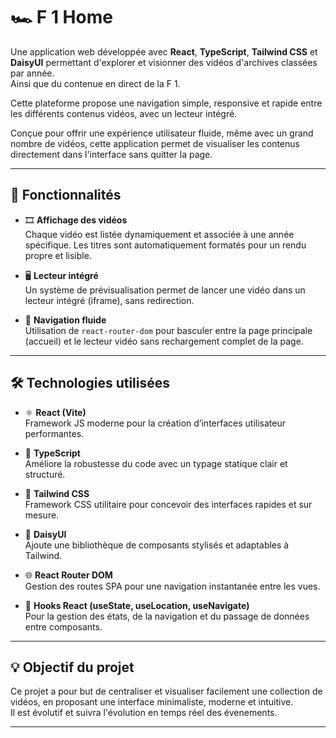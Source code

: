 # 🏎️ F 1 Home

Une application web développée avec **React**, **TypeScript**, **Tailwind CSS** et **DaisyUI** permettant d'explorer et visionner des vidéos d'archives classées par année.  
Ainsi que du contenue en direct de la F 1.

Cette plateforme propose une navigation simple, responsive et rapide entre les différents contenus vidéos, avec un lecteur intégré.

Conçue pour offrir une expérience utilisateur fluide, même avec un grand nombre de vidéos, cette application permet de visualiser les contenus directement dans l'interface sans quitter la page.

---

## 🚀 Fonctionnalités

- 🎞️ **Affichage des vidéos**  
  Chaque vidéo est listée dynamiquement et associée à une année spécifique. Les titres sont automatiquement formatés pour un rendu propre et lisible.

- 🖥️ **Lecteur intégré**  
  Un système de prévisualisation permet de lancer une vidéo dans un lecteur intégré (iframe), sans redirection.

- 🔁 **Navigation fluide**  
  Utilisation de `react-router-dom` pour basculer entre la page principale (accueil) et le lecteur vidéo sans rechargement complet de la page.

---

## 🛠️ Technologies utilisées

- ⚛️ **React (Vite)**  
  Framework JS moderne pour la création d’interfaces utilisateur performantes.

- 🧠 **TypeScript**  
  Améliore la robustesse du code avec un typage statique clair et structuré.

- 💨 **Tailwind CSS**  
  Framework CSS utilitaire pour concevoir des interfaces rapides et sur mesure.

- 🎨 **DaisyUI**  
  Ajoute une bibliothèque de composants stylisés et adaptables à Tailwind.

- 🌐 **React Router DOM**  
  Gestion des routes SPA pour une navigation instantanée entre les vues.

- 🔁 **Hooks React (useState, useLocation, useNavigate)**  
  Pour la gestion des états, de la navigation et du passage de données entre composants.

---

## 💡 Objectif du projet

Ce projet a pour but de centraliser et visualiser facilement une collection de vidéos, en proposant une interface minimaliste, moderne et intuitive.  
Il est évolutif et suivra l'évolution en temps réel des évenements.

---
